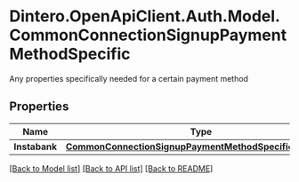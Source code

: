 # Dintero.OpenApiClient.Auth.Model.CommonConnectionSignupPaymentMethodSpecific
Any properties specifically needed for a certain payment method 

## Properties

Name | Type | Description | Notes
------------ | ------------- | ------------- | -------------
**Instabank** | [**CommonConnectionSignupPaymentMethodSpecificInstabank**](CommonConnectionSignupPaymentMethodSpecificInstabank.md) |  | [optional] 

[[Back to Model list]](../README.md#documentation-for-models) [[Back to API list]](../README.md#documentation-for-api-endpoints) [[Back to README]](../README.md)

